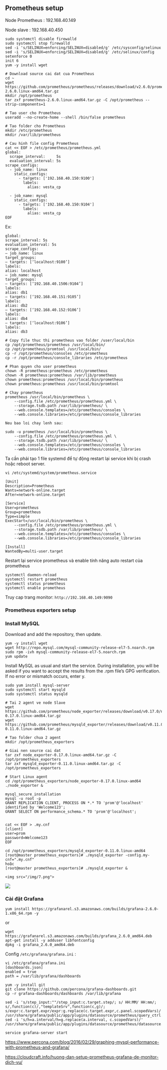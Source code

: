## Prometheus setup

Node Prometheus : 192.168.40.149

Node slave : 192.168.40.450

```
sudo systemctl disable firewalld
sudo systemctl stop firewalld
sed -i 's/SELINUX=enforcing/SELINUX=disabled/g' /etc/sysconfig/selinux
sed -i 's/SELINUX=enforcing/SELINUX=disabled/g' /etc/selinux/config
setenforce 0
init 6
yum -y install wget

# Download source cai dat cua Prometheus
cd ~
wget https://github.com/prometheus/prometheus/releases/download/v2.6.0/prometheus-2.6.0.linux-amd64.tar.gz
mkdir /opt/prometheus
tar zxf prometheus-2.6.0.linux-amd64.tar.gz -C /opt/prometheus --strip-components=1
 
# Tao user cho Prometheus
useradd --no-create-home --shell /bin/false prometheus
 
# Tao folder cho Prometheus
mkdir /etc/prometheus
mkdir /var/lib/prometheus
 
# Cau hinh file config Prometheus
cat << EOF > /etc/prometheus/prometheus.yml
global:
  scrape_interval:     5s
  evaluation_interval: 5s
scrape_configs:
  - job_name: linux
    static_configs:
      - targets: ['192.168.40.150:9100']
        labels:
          alias: vesta_cp
 
  - job_name: mysql
    static_configs:
      - targets: ['192.168.40.150:9104']
        labels:
          alias: vesta_cp
EOF
```
Ex:

```
global:
scrape_interval: 5s
evaluation_interval: 5s
scrape_configs:
– job_name: linux
target_groups:
– targets: [‘localhost:9100’]
labels:
alias: localhost
– job_name: mysql
target_groups:
– targets: [‘192.168.40.1506:9104’]
labels:
alias: db1
– targets: [‘192.168.40.151:9105’]
labels:
alias: db2
– targets: [‘192.168.40.152:9106’]
labels:
alias: db4
– targets: [‘localhost:9106’]
labels:
alias: db3
```
```
# Copy file thuc thi prometheus vao folder /user/local/bin
cp /opt/prometheus/prometheus /usr/local/bin/
cp /opt/prometheus/promtool /usr/local/bin/
cp -r /opt/prometheus/consoles /etc/prometheus
cp -r /opt/prometheus/console_libraries /etc/prometheus
 
# Phan quyen cho user prometheus
chown -R prometheus:prometheus /etc/prometheus
chown -R prometheus:prometheus /var/lib/prometheus
chown prometheus:prometheus /usr/local/bin/prometheus
chown prometheus:prometheus /usr/local/bin/promtool
 
# Chay prometheus
prometheus /usr/local/bin/prometheus \
    --config.file /etc/prometheus/prometheus.yml \
    --storage.tsdb.path /var/lib/prometheus/ \
    --web.console.templates=/etc/prometheus/consoles \
    --web.console.libraries=/etc/prometheus/console_libraries
    
Neu bao loi chay lenh sau:    

sudo -u prometheus /usr/local/bin/prometheus \
    --config.file /etc/prometheus/prometheus.yml \
    --storage.tsdb.path /var/lib/prometheus/ \
    --web.console.templates=/etc/prometheus/consoles \
    --web.console.libraries=/etc/prometheus/console_libraries     
```

Ta cần phải tạo 1 file systemd để tự động restart lại service khi bị crash hoặc reboot server.
```
vi /etc/systemd/system/prometheus.service

[Unit]
Description=Prometheus
Wants=network-online.target
After=network-online.target

[Service]
User=prometheus
Group=prometheus
Type=simple
ExecStart=/usr/local/bin/prometheus \
    --config.file /etc/prometheus/prometheus.yml \
    --storage.tsdb.path /var/lib/prometheus/ \
    --web.console.templates=/etc/prometheus/consoles \
    --web.console.libraries=/etc/prometheus/console_libraries

[Install]
WantedBy=multi-user.target
```
Restart lại service prometheus và enable tính năng auto restart của prometheus

```
systemctl daemon-reload
systemctl restart prometheus
systemctl status prometheus
systemctl enable prometheus
```

Truy cap trang monitor: `http://192.168.40.149:9090`

### Prometheus exporters setup

### Install MySQL

Download and add the repository, then update.

```
yum -y install wget
wget http://repo.mysql.com/mysql-community-release-el7-5.noarch.rpm
sudo rpm -ivh mysql-community-release-el7-5.noarch.rpm
yum update
```

Install MySQL as usual and start the service. During installation, you will be asked if you want to accept the results from the .rpm file’s GPG verification. If no error or mismatch occurs, enter y.

```
sudo yum install mysql-server
sudo systemctl start mysqld
sudo systemctl status mysqld
```

```
# Tai 2 agent ve node Slave
wget https://github.com/prometheus/node_exporter/releases/download/v0.17.0/node_exporter-0.17.0.linux-amd64.tar.gz
wget https://github.com/prometheus/mysqld_exporter/releases/download/v0.11.0/mysqld_exporter-0.11.0.linux-amd64.tar.gz
 
# Tao folder chua 2 agent
mkdir /opt/prometheus_exporters

# Giai nen source cai dat
tar zxf node_exporter-0.17.0.linux-amd64.tar.gz -C /opt/prometheus_exporters
tar zxf mysqld_exporter-0.11.0.linux-amd64.tar.gz -C /opt/prometheus_exporters
 
# Start Linux agent
cd /opt/prometheus_exporters/node_exporter-0.17.0.linux-amd64
./node_exporter &
```

```
mysql_secure_installation
mysql -u root -p
GRANT REPLICATION CLIENT, PROCESS ON *.* TO 'prom'@'localhost' identified by 'Welcome123';
GRANT SELECT ON performance_schema.* TO 'prom'@'localhost';
```
```

cat << EOF > .my.cnf
[client]
user=prom
password=Welcome123
EOF
```

```
cd /opt/prometheus_exporters/mysqld_exporter-0.11.0.linux-amd64
[root@master prometheus_exporters]# ./mysqld_exporter -config.my-cnf=".my.cnf"
hoặc
[root@master prometheus_exporters]# ./mysqld_exporter &

<img src="/img/7.png">

```

<img src="/img/8.png">

### Cài đặt Grafana

`yum install https://grafanarel.s3.amazonaws.com/builds/grafana-2.6.0-1.x86_64.rpm -y`

or
```
wget https://grafanarel.s3.amazonaws.com/builds/grafana_2.6.0_amd64.deb
apt-get install -y adduser libfontconfig
dpkg -i grafana_2.6.0_amd64.deb
```
Config `/etc/grafana/grafana.ini` :

```
vi /etc/grafana/grafana.ini
[dashboards.json]
enabled = true
path = /var/lib/grafana/dashboards
```

```
yum -y install git
git clone https://github.com/percona/grafana-dashboards.git
cp -r grafana-dashboards/dashboards /var/lib/grafana
```
```
sed -i 's/step_input:""/step_input:c.target.step/; s/ HH:MM/ HH:mm/; s/,function(c)/,"templateSrv",function(c,g)/; s/expr:c.target.expr/expr:g.replace(c.target.expr,c.panel.scopedVars)/' /usr/share/grafana/public/app/plugins/datasource/prometheus/query_ctrl.js
sed -i 's/h=a.interval/h=g.replace(a.interval, c.scopedVars)/' /usr/share/grafana/public/app/plugins/datasource/prometheus/datasource.js
```
`service grafana-server start`




https://www.percona.com/blog/2016/02/29/graphing-mysql-performance-with-prometheus-and-grafana/

https://cloudcraft.info/huong-dan-setup-prometheus-grafana-de-monitor-dich-vu/









